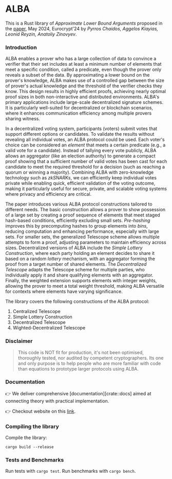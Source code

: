 # ALBA
This is a Rust library of _Approximate Lower Bound Arguments_ proposed in the [paper](https://iohk.io/en/research/library/papers/approximate-lower-bound-arguments/), May 2024, Eurocrypt'24 by _Pyrros Chaidos, Aggelos Kiayias, Leonid Reyzin, Anatoliy Zinovyev_.

### Introduction
ALBA enables a prover who has a large collection of data to convince a verifier that their set includes at least a minimum number of elements that meet a specific condition, called a predicate, even though the prover only reveals a subset of the data.
By approximating a lower bound on the prover's knowledge, ALBA makes use of a controlled gap between the size of prover's actual knowledge and the threshold of the verifier checks they know.
This design results in highly efficient proofs, achieving nearly optimal proof sizes in both non-interactive and distributed environments.
ALBA's primary applications include large-scale decentralized signature schemes.
It is particularly well-suited for decentralized or blockchain scenarios, where it enhances communication efficiency among multiple provers sharing witness.

In a decentralized voting system, participants (voters) submit votes that support different options or candidates.
To validate the results without revealing all individual votes, an ALBA protocol could be used.
Each voter's choice can be considered an _element_ that meets a certain predicate (e.g., a valid vote for a candidate).
Instead of tallying every vote publicly, ALBA allows an aggregator (like an election authority) to generate a compact proof showing that a sufficient number of valid votes has been cast for each candidate to meet the required threshold for a decision (such as reaching a quorum or winning a majority).
Combining ALBA with zero-knowledge technology such as _zkSNARKs_, we can efficiently keep individual votes private while enabling quick, efficient validation of the voting outcome, making it particularly useful for secure, private, and scalable voting systems where privacy and efficiency are critical.

The paper introduces various ALBA protocol constructions tailored to different needs.
The basic construction allows a prover to show possession of a large set by creating a proof sequence of elements that meet staged hash-based conditions, efficiently excluding small sets.
_Pre-hashing_ improves this by precomputing hashes to group elements into _bins_, reducing computation and enhancing performance, especially with large sets.
For smaller sets, the generalized Telescope scheme allows multiple attempts to form a proof, adjusting parameters to maintain efficiency across sizes.
Decentralized versions of ALBA include the _Simple Lottery Construction_, where each party holding an element decides to share it based on a random _lottery_ mechanism, with an aggregator forming the proof from a target number of shared elements.
The _Decentralized Telescope_ adapts the Telescope scheme for multiple parties, who individually apply it and share qualifying elements with an aggregator.
Finally, the weighted extension supports elements with integer weights, allowing the prover to meet a total weight threshold, making ALBA versatile for contexts where elements have varying significance.

The library covers the following constructions of the ALBA protocol:
1. Centralized Telescope
2. Simple Lottery Construction
3. Decentralized Telescope
4. Wighted-Decentralized Telescope

### Disclaimer

> This code is NOT fit for production, it's not been optimised, thoroughly tested, nor audited by competent cryptographers.
> Its one and only purpose is to help people who are more familiar with code than equations to prototype larger protocols using ALBA.

### Documentation
👉 We deliver comprehensive [documentation][crate::docs] aimed at connecting theory with practical implementation.

👉 Checkout website on this [link](https://alba.cardano-scaling.org).

### Compiling the library
Compile the library:
```shell
cargo build --release
```

### Tests and Benchmarks
Run tests with `cargo test`. Run benchmarks with `cargo bench`. 
